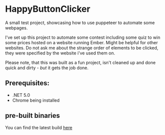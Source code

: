 # HappyButtonClicker
A small test project, showcasing how to use puppeteer to automate some webpages. 

I've set up this project to automate some contest including some quiz to win some prices hosted on a website running Ember. Might be helpful for other websites. Do not ask me about the strange order of elements to be clicked, they were specified by the website i've used them on.

Please note, that this was built as a fun project, isn't cleaned up and done quick and dirty - _but_ it gets the job done.

## Prerequisites:

* .NET 5.0
* Chrome being installed


## pre-built binaries

You can find the latest build [here](https://happybuttonclicker.s3.eu-central-1.amazonaws.com/HappyButtonClicker.rar)
